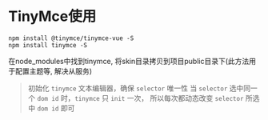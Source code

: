 # TinyMce使用

```shell
npm install @tinymce/tinymce-vue -S
npm install tinymce -S
```

在node_modules中找到tinymce, 将skin目录拷贝到项目public目录下(此方法用于配置主题等, 解决从服务)

> 初始化 `tinymce` 文本编辑器，确保 `selector` 唯一性
> 当 `selector` 选中同一个 `dom id` 时，`tinymce` 只 `init` 一次，
> 所以每次都动态改变 `selector` 所选中 `dom id` 即可